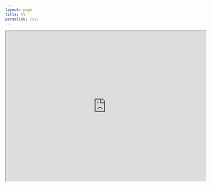 ```yaml
---
layout: page
title: CV
permalink: /cv/
---
```


<!--
<object data="/cv.pdf" type="application/pdf" width="100%" height="200%">
  <p>Here's the link <a href="/cv.pdf">to the PDF.</a></p>
</object>
-->
<div class="cv-container">
<iframe src="https://drive.google.com/file/d/1ju6LnOsZYp0nO0fdXCcCrcCRrv6X6Q1Q/preview" width="640" height="480"></iframe>
</div>